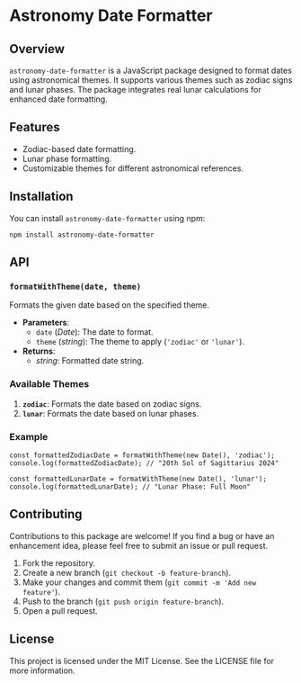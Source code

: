 # Astronomy Date Formatter

## Overview

`astronomy-date-formatter` is a JavaScript package designed to format dates using astronomical themes. It supports various themes such as zodiac signs and lunar phases. The package integrates real lunar calculations for enhanced date formatting.

## Features
 - Zodiac-based date formatting.
 - Lunar phase formatting.
 - Customizable    themes for different astronomical references.

## Installation

You can install `astronomy-date-formatter` using npm:

    npm install astronomy-date-formatter
## API

### `formatWithTheme(date, theme)`

Formats the given date based on the specified theme.

-   **Parameters**:
    -   `date` (_Date_): The date to format.
    -   `theme` (_string_): The theme to apply (`'zodiac'` or `'lunar'`).
-   **Returns**:
    -   _string_: Formatted date string.

### Available Themes

1.  **`zodiac`**: Formats the date based on zodiac signs.
2.  **`lunar`**: Formats the date based on lunar phases.

### Example

    const formattedZodiacDate = formatWithTheme(new Date(), 'zodiac');
    console.log(formattedZodiacDate); // "20th Sol of Sagittarius 2024"
    
    const formattedLunarDate = formatWithTheme(new Date(), 'lunar');
    console.log(formattedLunarDate); // "Lunar Phase: Full Moon"

## Contributing

Contributions to this package are welcome! If you find a bug or have an enhancement idea, please feel free to submit an issue or pull request.

1.  Fork the repository.
2.  Create a new branch (`git checkout -b feature-branch`).
3.  Make your changes and commit them (`git commit -m 'Add new feature'`).
4.  Push to the branch (`git push origin feature-branch`).
5.  Open a pull request.

## License

This project is licensed under the MIT License. See the LICENSE file for more information.
